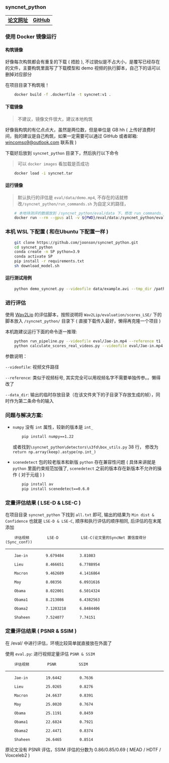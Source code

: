 ### syncnet_python

|||
|:--:|:--:|
| **[论文网址](https://link.springer.com/chapter/10.1007/978-3-319-54427-4_19)** | **[GitHub](https://github.com/joonson/syncnet_python)** |


### 使用 Docker 镜像运行

#### 构筑镜像

好像每次构筑都会有重复的下载 ( 捂脸 ), 不过貌似是不占大小，是覆写已经存在的文件，主要构筑里面写了下载模型和 demo 视频的执行脚本，自己下的话可以删掉对应部分

在项目目录下构筑哦！

```bash
    docker build -f .dockerfile -t syncnet:v1 .
```

#### 下载镜像

> 不建议，镜像文件很大，建议本地构筑

好像我构筑的有亿点点大，虽然是两位数，但是单位是 GB hh ( 上传好浪费时间，我的建议是自己构筑，如果一定需要可以通过 GitHub 或者邮箱: wincomso9@outlook.com 联系我 )

下载好后放到 `syncnet_python` 目录下，然后执行以下命令

> 可以 `docker images` 看加载是否成功

```bash
    docker load -i syncnet.tar
```

#### 运行镜像

> 默认执行的评估是 `eval/data/demo.mp4`, 不存在的话就修改`/syncnet_python/run_commands.sh` 为自定义的路径，

```bash
    # 本地待测评的数据放到 /syncnet_python/eval/data 下，修改 run_commands.sh 对应的路径
    docker run --rm --gpus all -v ${PWD}/eval/data:/syncnet_python/eval/data -v ${PWD}/tmp:/syncnet_python/tmp -v ${PWD}/all_scores.txt:/syncnet_python/all_scores.txt syncnet:v1
```

### 本机 WSL 下配置 ( 和在Ubuntu 下配置一样 )

```bash
    git clone https://github.com/joonson/syncnet_python.git 
    cd syncnet_python
    conda create -n SP python=3.9
    conda activate SP
    pip install -r requirements.txt
    sh download_model.sh
```

#### 运行测试用例

```bash
    python demo_syncnet.py --videofile data/example.avi --tmp_dir /path/to/temp/directory
```

### 进行评估

使用 [Wav2Lip](https://github.com/Rudrabha/Wav2Lip/tree/master/evaluation) 的评估脚本，按照说明将 `Wav2Lip/evaluation/scores_LSE/` 下的脚本放入 `/syncnet_python/` 目录下 ( 直接下载传入最好，懒得再克隆一个项目 )

本机跑建议运行下面的命令逐一推理:

```bash
    python run_pipeline.py --videofile eval/Jae-in.mp4 --reference t1 --data_dir tmp
    python calculate_scores_real_videos.py --videofile eval/Jae-in.mp4 --reference t1 --data_dir tmp >> all_scores.txt
```

参数说明：

`--videofile`: 视频文件路径

`--reference`: 类似于视频标号, 其实完全可以用视频名字不需要单独传参。。懒得改了

`--data_dir`: 输出的临时存放目录（在该文件夹下的子目录下存放生成的帧），同时作为第二条命令的输入


### 问题与解决方案:

+ `numpy` 没有 `int` 属性，较新的版本是 `int_`

    ```bash
        pip install numpy==1.22
    ```

    或者找到`\syncnet_python\detectors\s3fd\box_utils.py` 38 行， 修改为 `return np.array(keep).astype(np.int_)`

+ `scenedetect` 包的较老版本和新版 `python` 存在兼容性问题 ( 具体来讲就是 `python` 里面约束规范加强了, `scenedetect` 之前的版本存在新版本不允许的操作 ( 对于元组 ) )

    ```bash
        pip install av 
        pip install scenedetect==0.6.0
    ```

### 定量评估结果 ( LSE-D & LSE-C )

在项目目录 `syncnet_python` 下找到 `all.txt` 即可, 输出的结果为 `Min dist & Confidence` 也就是 `LSE-D & LSE-C`, 顺序和执行评估的顺序相同, 后评估的在末尾添加

```
    评估视频        LSE-D          LSE-C(论文里的SyncNet 置信度得分(Sync_conf))
```
---
```
    Jae-in        9.679484       3.81083

    Lieu          8.466651       6.7788954

    Macron        9.462689       4.1416864

    May           8.08356        6.0931616

    Obama         8.022001       6.5014324

    Obama1        8.213086       6.4382563

    Obama2        7.1203218      6.8484406

    Shaheen       7.524077       7.74151
```


### 定量评估结果 ( PSNR & SSIM )

在 /eval/ 中进行评估，环境比较简单就直接放在外面了

使用 `eval.py`: 进行视频定量评估 `PSNR & SSIM`

```
    评估视频        PSNR          SSIM
```
---
```
    Jae-in        19.6442        0.7636

    Lieu          25.0265        0.8276

    Macron        24.6637        0.8391

    May           25.0020        0.7674

    Obama         25.1191        0.8459

    Obama1        22.6824        0.7921

    Obama2        22.4471        0.8374

    Shaheen       26.6465        0.8514
```

原论文没有 PSNR 评估，SSIM 评估的分数为 0.86/0.85/0.69 ( MEAD / HDTF / Voxceleb2 )